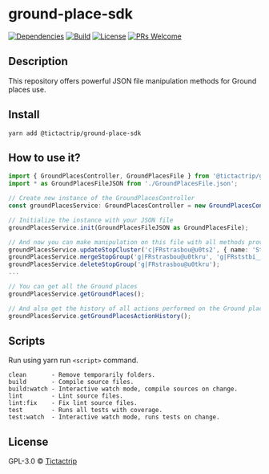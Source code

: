 # ground-place-sdk

[![Dependencies][prod-dependencies-badge]][prod-dependencies]
[![Build][build-badge]][build]
[![License][license-badge]][license]
[![PRs Welcome][prs-badge]][prs]

## Description

This repository offers powerful JSON file manipulation methods for Ground places use.

## Install

```
yarn add @tictactrip/ground-place-sdk
```

## How to use it?

```ts
import { GroundPlacesController, GroundPlacesFile } from '@tictactrip/ground-places-sdk';
import * as GroundPlacesFileJSON from './GroundPlacesFile.json';

// Create new instance of the GroundPlacesController
const groundPlacesService: GroundPlacesController = new GroundPlacesController();

// Initialize the instance with your JSON file
groundPlacesService.init(GroundPlacesFileJSON as GroundPlacesFile);

// And now you can make manipulation on this file with all methods provided by the package
groundPlacesService.updateStopCluster('c|FRstrasbou@u0ts2', { name: 'Strasbourg, Est, France' });
groundPlacesService.mergeStopGroup('g|FRstrasbou@u0tkru', 'g|FRststbi__@u0tkxd');
groundPlacesService.deleteStopGroup('g|FRstrasbou@u0tkru');
...

// You can get all the Ground places
groundPlacesService.getGroundPlaces();

// And also get the history of all actions performed on the Ground places
groundPlacesService.getGroundPlacesActionHistory();
```

## Scripts

Run using yarn run `<script>` command.

    clean       - Remove temporarily folders.
    build       - Compile source files.
    build:watch - Interactive watch mode, compile sources on change.
    lint        - Lint source files.
    lint:fix    - Fix lint source files.
    test        - Runs all tests with coverage.
    test:watch  - Interactive watch mode, runs tests on change.

## License

GPL-3.0 © [Tictactrip](https://www.tictactrip.eu)

[prod-dependencies-badge]: https://david-dm.org/tictactrip/ground-place-sdk/status.svg
[prod-dependencies]: https://david-dm.org/tictactrip/ground-place-sdk
[build-badge]: https://github.com/tictactrip/ground-places-sdk/workflows/Test/badge.svg
[build]: https://github.com/tictactrip/ground-places-sdk/actions?query=workflow%3ATest+branch%3Amaster
[license-badge]: https://img.shields.io/badge/license-GPL3-blue.svg?style=flat-square
[license]: https://github.com/tictactrip/ground-place-sdk/blob/master/LICENSE
[prs-badge]: https://img.shields.io/badge/PRs-welcome-brightgreen.svg?style=flat-square
[prs]: http://makeapullrequest.com
